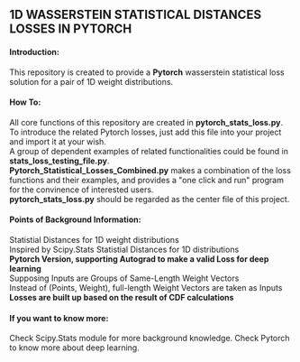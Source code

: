 ## 1D WASSERSTEIN STATISTICAL DISTANCES LOSSES IN PYTORCH

#### Introduction:
This repository is created to provide a **Pytorch** wasserstein statistical loss solution for a pair of 1D weight distributions.
  
  
#### How To:
All core functions of this repository are created in **pytorch_stats_loss.py**. To introduce the related Pytorch losses, just add this file into your project and import it at your wish.  
A group of dependent examples of related functionalities could be found in **stats_loss_testing_file.py**.  
**Pytorch_Statistical_Losses_Combined.py** makes a combination of the loss functions and their examples, and provides a "one click and run" program for the convinence of interested users.  
**pytorch_stats_loss.py** should be regarded as the center file of this project. 
   
   
#### Points of Background Information:
Statistial Distances for 1D weight distributions  
Inspired by Scipy.Stats Statistial Distances for 1D distributions  
**Pytorch Version, supporting Autograd to make a valid Loss for deep learning**  
Supposing Inputs are Groups of Same-Length Weight Vectors  
Instead of (Points, Weight), full-length Weight Vectors are taken as Inputs  
**Losses are built up based on the result of CDF calculations**
  
  
#### If you want to know more:
Check Scipy.Stats module for more background knowledge.
Check Pytorch to know more about deep learning.

